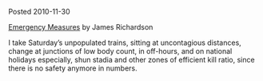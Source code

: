 Posted 2010-11-30

[Emergency Measures](http://www.narrativemagazine.com/node/104518) by James Richardson

I take Saturday’s unpopulated trains,
sitting at uncontagious distances,
change at junctions of low body count, in off-hours,
and on national holidays especially, shun stadia
and other zones of efficient kill ratio,
since there is no safety anymore in numbers.